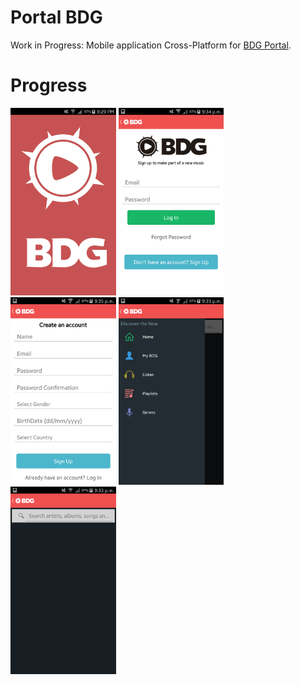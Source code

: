 # Portal BDG
Work in Progress: Mobile application Cross-Platform for <a href="http://bdg.media/" target="_blank">BDG Portal</a>.

# Progress
<p>
<img src="https://raw.githubusercontent.com/sarahonorato/PortalBDG/master/MobileBDG/Screenshots/splash.png" height="300" />
<img src="https://raw.githubusercontent.com/sarahonorato/PortalBDG/master/MobileBDG/Screenshots/login.png" height="300" />
<img src="https://raw.githubusercontent.com/sarahonorato/PortalBDG/master/MobileBDG/Screenshots/new.png" height="300" />
<img src="https://raw.githubusercontent.com/sarahonorato/PortalBDG/master/MobileBDG/Screenshots/menu.png" height="300" />
<img src="https://raw.githubusercontent.com/sarahonorato/PortalBDG/master/MobileBDG/Screenshots/home.png" height="300" />
</p>
